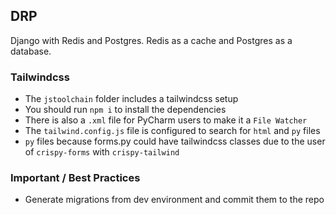 ## DRP

Django with Redis and Postgres. Redis as a cache and Postgres as a database.


### Tailwindcss
- The `jstoolchain` folder includes a tailwindcss setup
- You should run `npm i` to install the dependencies
- There is also a `.xml` file for PyCharm users to make it a `File Watcher`
- The `tailwind.config.js` file is configured to search for `html` and `py` files
- `py` files because forms.py could have tailwindcss classes due to the user of `crispy-forms` with `crispy-tailwind`

### Important / Best Practices
- Generate migrations from dev environment and commit them to the repo

